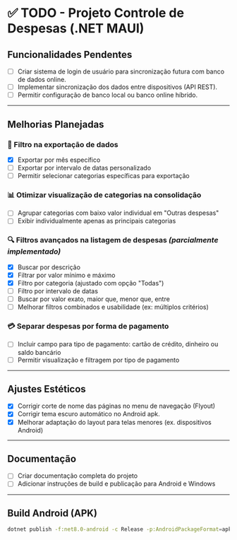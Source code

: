﻿# ✅ TODO - Projeto Controle de Despesas (.NET MAUI)

## Funcionalidades Pendentes

- [ ] Criar sistema de login de usuário para sincronização futura com banco de dados online.
- [ ] Implementar sincronização dos dados entre dispositivos (API REST).
- [ ] Permitir configuração de banco local ou banco online híbrido.

---

## Melhorias Planejadas

### 🔄 Filtro na exportação de dados

- [x] Exportar por mês específico
- [ ] Exportar por intervalo de datas personalizado
- [ ] Permitir selecionar categorias específicas para exportação

### 📊 Otimizar visualização de categorias na consolidação

- [ ] Agrupar categorias com baixo valor individual em "Outras despesas"
- [ ] Exibir individualmente apenas as principais categorias

### 🔍 Filtros avançados na listagem de despesas *(parcialmente implementado)*

- [x] Buscar por descrição
- [x] Filtrar por valor mínimo e máximo
- [x] Filtro por categoria (ajustado com opção "Todas")
- [ ] Filtro por intervalo de datas
- [ ] Buscar por valor exato, maior que, menor que, entre
- [ ] Melhorar filtros combinados e usabilidade (ex: múltiplos critérios)

### 💳 Separar despesas por forma de pagamento

- [ ] Incluir campo para tipo de pagamento: cartão de crédito, dinheiro ou saldo bancário
- [ ] Permitir visualização e filtragem por tipo de pagamento

---

## Ajustes Estéticos

- [x] Corrigir corte de nome das páginas no menu de navegação (Flyout)
- [x] Corrigir tema escuro automático no Android apk.
- [x] Melhorar adaptação do layout para telas menores (ex. dispositivos Android)

---

## Documentação

- [ ] Criar documentação completa do projeto
- [ ] Adicionar instruções de build e publicação para Android e Windows

---
## Build Android (APK)

```bash
dotnet publish -f:net8.0-android -c Release -p:AndroidPackageFormat=apk